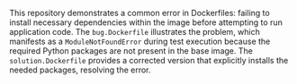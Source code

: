 This repository demonstrates a common error in Dockerfiles:  failing to install necessary dependencies within the image before attempting to run application code.  The `bug.Dockerfile` illustrates the problem, which manifests as a `ModuleNotFoundError` during test execution because the required Python packages are not present in the base image.  The `solution.Dockerfile` provides a corrected version that explicitly installs the needed packages, resolving the error.